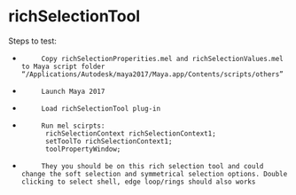 # richSelectionTool

Steps to test:
-          Copy richSelectionProperities.mel and richSelectionValues.mel to Maya script folder “/Applications/Autodesk/maya2017/Maya.app/Contents/scripts/others”
-          Launch Maya 2017
-          Load richSelectionTool plug-in
-          Run mel scirpts:
            richSelectionContext richSelectionContext1;
            setToolTo richSelectionContext1;
            toolPropertyWindow;
-          They you should be on this rich selection tool and could change the soft selection and symmetrical selection options. Double clicking to select shell, edge loop/rings should also works
